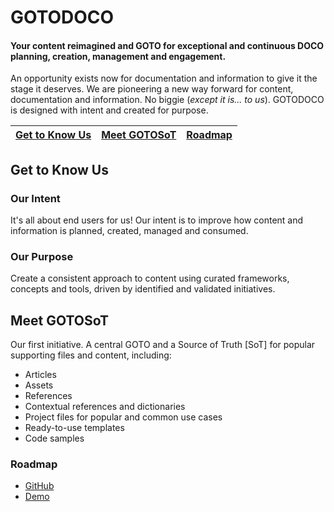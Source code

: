 # GOTODOCO
#### Your content reimagined and GOTO for exceptional and continuous DOCO planning, creation, management and engagement.

An opportunity exists now for documentation and information to give it the stage it deserves. 
We are pioneering a new way forward for content, documentation and information. No biggie (_except it is... to us_).
GOTODOCO is designed with intent and created for purpose. 

| [Get to Know Us](#get-to-know-us) | [Meet GOTOSoT](#meet-gotosot)  | [Roadmap](#roadmap) | 
| --| --|--| 


## Get to Know Us
### Our Intent 

It's all about end users for us! 
Our intent is to improve how content and information is planned, created, managed and consumed.

### Our Purpose
Create a consistent approach to content using curated frameworks, concepts and tools, driven by identified and validated initiatives.

## Meet GOTOSoT
Our first initiative. A central GOTO and a Source of Truth [SoT] for popular supporting files and content, including:

- Articles
- Assets
- References
- Contextual references and dictionaries
- Project files for popular and common use cases
- Ready-to-use templates
- Code samples

### Roadmap 
- [GitHub](https://github.com/orgs/GOTODOCO/projects/13/views/1)
- [Demo](https://gotodoco.com/demos/gotodoco)
